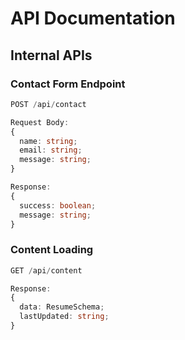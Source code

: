 # API Documentation

## Internal APIs

### Contact Form Endpoint
```typescript
POST /api/contact

Request Body:
{
  name: string;
  email: string;
  message: string;
}

Response:
{
  success: boolean;
  message: string;
}
```

### Content Loading
```typescript
GET /api/content

Response:
{
  data: ResumeSchema;
  lastUpdated: string;
}
``` 